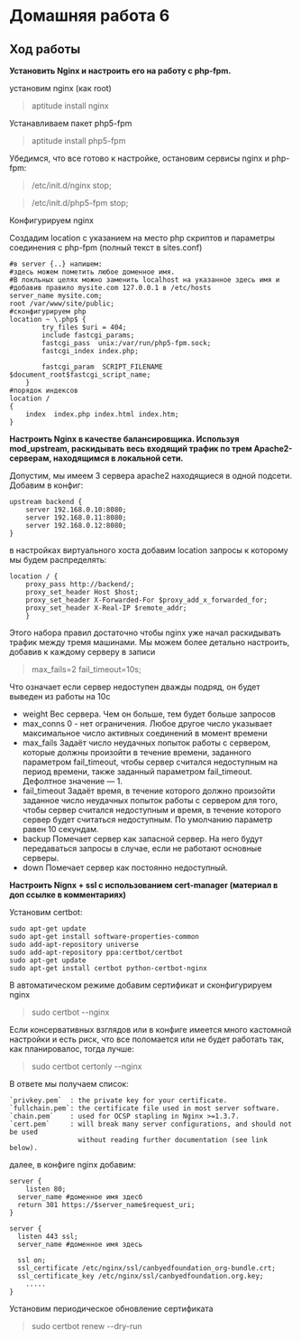 # Домашняя работа 6
## Ход работы

**Установить Nginx и настроить его на работу с php-fpm.**

установим nginx (как root)

>aptitude install nginx

Устанавливаем пакет php5-fpm

>aptitude install php5-fpm

Убедимся, что все готово к настройке, остановим сервисы nginx и php-fpm:

>/etc/init.d/nginx stop;

>/etc/init.d/php5-fpm stop;

Конфигурируем nginx

Создадим location c указанием на место php скриптов и параметры соединения с php-fpm (полный текст в sites.conf)

```
#в server {..} напишем:
#здесь можем пометить любое доменное имя. 
#В локльных целях можно заменить localhost на указанное здесь имя и #добавив правило mysite.com 127.0.0.1 в /etc/hosts
server_name mysite.com;
root /var/www/site/public;
#сконфигурируем php
location ~ \.php$ {
        try_files $uri = 404;
        include fastcgi_params;
        fastcgi_pass  unix:/var/run/php5-fpm.sock;
        fastcgi_index index.php;

        fastcgi_param  SCRIPT_FILENAME  $document_root$fastcgi_script_name;
    }
#порядок индексов
location /
{
    index  index.php index.html index.htm;
}
```


**Настроить Nginx в качестве балансировщика. Используя mod_upstream, раскидывать весь входящий трафик по трем Apache2-серверам, находящимся в локальной сети.**

Допустим, мы имеем 3 сервера apache2 находящиеся в одной подсети. Добавим в конфиг:

```
upstream backend {
    server 192.168.0.10:8080;
    server 192.168.0.11:8080;
    server 192.168.0.12:8080;
}
```

в настройках виртуального хоста добавим location запросы к которому мы будем распределять:

```
location / {
    proxy_pass http://backend/;
    proxy_set_header Host $host;
    proxy_set_header X-Forwarded-For $proxy_add_x_forwarded_for;
    proxy_set_header X-Real-IP $remote_addr;
    }
```

Этого набора правил достаточно чтобы nginx уже начал раскидывать трафик между тремя машинами. Мы можем более детально настроить, добавив к каждому серверу в записи 

>max_fails=2 fail_timeout=10s;

Что означает если сервер недоступен дважды подряд, он будет выведен из работы на 10c

* weight Вес сервера. Чем он больше, тем будет больше запросов
* max_conns 0 - нет ограничения. Любое другое число указывает максимальное число активных соединений в момент времени
* max_fails Задаёт число неудачных попыток работы с сервером, которые должны произойти в течение времени, заданного параметром fail_timeout, чтобы сервер считался недоступным на период времени, также заданный параметром fail_timeout. Дефолтное значение — 1.
* fail_timeout Задаёт время, в течение которого должно произойти заданное число неудачных попыток работы с сервером для того, чтобы сервер считался недоступным и время, в течение которого сервер будет считаться недоступным. По умолчанию параметр равен 10 секундам.
* backup Помечает сервер как запасной сервер. На него будут передаваться запросы в случае, если не работают основные серверы.
* down Помечает сервер как постоянно недоступный.


**Настроить Nignx + ssl с использованием cert-manager (материал в доп ссылке в комментариях)**

Установим certbot:

```
sudo apt-get update
sudo apt-get install software-properties-common
sudo add-apt-repository universe
sudo add-apt-repository ppa:certbot/certbot
sudo apt-get update
sudo apt-get install certbot python-certbot-nginx
```
В автоматическом режиме добавим сертификат и сконфигурируем nginx

>sudo certbot --nginx

Если консервативных взглядов или в конфиге имеется много кастомной настройки и есть риск, что все поломается или не будет работать так, как планировалос, тогда лучше:

>sudo certbot certonly --nginx

В ответе мы получаем список:

```
`privkey.pem`  : the private key for your certificate.
`fullchain.pem`: the certificate file used in most server software.
`chain.pem`    : used for OCSP stapling in Nginx >=1.3.7.
`cert.pem`     : will break many server configurations, and should not be used
                 without reading further documentation (see link below).
```

далее, в конфиге nginx добавим: 
```
server {
    listen 80;
  server_name #доменное имя здесб
  return 301 https://$server_name$request_uri;
}

server {
  listen 443 ssl;
  server_name #доменное имя здесь

  ssl on;
  ssl_certificate /etc/nginx/ssl/canbyedfoundation_org-bundle.crt;
  ssl_certificate_key /etc/nginx/ssl/canbyedfoundation.org.key;
    .....
}

```

Установим периодическое обновление сертификата

>sudo certbot renew --dry-run
